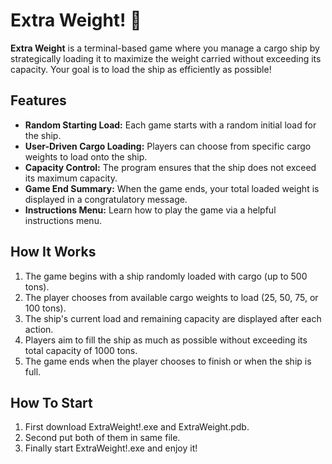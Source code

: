 # Extra Weight! 🚢  

**Extra Weight** is a terminal-based game where you manage a cargo ship by strategically loading it to maximize the weight carried without exceeding its capacity. Your goal is to load the ship as efficiently as possible!  

## Features  
- **Random Starting Load:** Each game starts with a random initial load for the ship.  
- **User-Driven Cargo Loading:** Players can choose from specific cargo weights to load onto the ship.  
- **Capacity Control:** The program ensures that the ship does not exceed its maximum capacity.  
- **Game End Summary:** When the game ends, your total loaded weight is displayed in a congratulatory message.  
- **Instructions Menu:** Learn how to play the game via a helpful instructions menu.  

## How It Works  
1. The game begins with a ship randomly loaded with cargo (up to 500 tons).  
2. The player chooses from available cargo weights to load (25, 50, 75, or 100 tons).  
3. The ship's current load and remaining capacity are displayed after each action.  
4. Players aim to fill the ship as much as possible without exceeding its total capacity of 1000 tons.  
5. The game ends when the player chooses to finish or when the ship is full.

## How To Start
1. First download ExtraWeight!.exe and ExtraWeight.pdb.
2. Second put both of them in same file.
3. Finally start ExtraWeight!.exe and enjoy it! 

